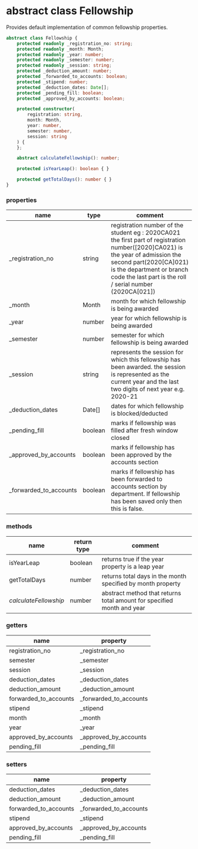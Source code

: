 # abstract class Fellowship

Provides default implementation of common fellowship properties.

```ts
abstract class Fellowship {
    protected readonly _registration_no: string;
    protected readonly _month: Month;
    protected readonly _year: number;
    protected readonly _semester: number;
    protected readonly _session: string;
    protected _deduction_amount: number;
    protected _forwarded_to_accounts: boolean;
    protected _stipend: number;
    protected _deduction_dates: Date[];
    protected _pending_fill: boolean;
    protected _approved_by_accounts: boolean;

    protected constructor(
        registration: string,
        month: Month,
        year: number,
        semester: number,
        session: string
    ) {
    };

    abstract calculateFellowship(): number;

    protected isYearLeap(): boolean { }

    protected getTotalDays(): number { }
}
```

### properties

| name                   | type    | comment                                                                                                                                                                                                                                             |
|------------------------|---------|-----------------------------------------------------------------------------------------------------------------------------------------------------------------------------------------------------------------------------------------------------|
| _registration_no       | string  | registration number of the student eg : 2020CA021 the first part of registration number([2020]CA021) is the year of admission the second part(2020[CA]021) is the department or branch code the last part is the roll / serial number (2020CA[021]) |
| _month                 | Month   | month for which fellowship is being awarded                                                                                                                                                                                                         |
| _year                  | number  | year for which fellowship is being awarded                                                                                                                                                                                                          |
| _semester              | number  | semester for which fellowship is being awarded                                                                                                                                                                                                      | 
| _session               | string  | represents the session for which this fellowship has been awarded. the session is represented as the current year and the last two digits of next year e.g. 2020-21                                                                                 |
| _deduction_dates       | Date[]  | dates for which fellowship is blocked/deducted                                                                                                                                                                                                      |
| _pending_fill          | boolean | marks if fellowship was filled after fresh window closed                                                                                                                                                                                            |
| _approved_by_accounts  | boolean | marks if fellowship has been approved by the accounts section                                                                                                                                                                                       |
| _forwarded_to_accounts | boolean | marks if fellowship has been forwarded to accounts section by department. If fellowship has been saved only then this is false.                                                                                                                     |

### methods

| name                  | return type | comment                                                                |
|-----------------------|-------------|------------------------------------------------------------------------|
| isYearLeap            | boolean     | returns true if the year property is a leap year                       |
| getTotalDays          | number      | returns total days in the month specified by month property            |
| _calculateFellowship_ | number      | abstract method that returns total amount for specified month and year |

### getters

| name                  | property               |
|-----------------------|------------------------|
| registration_no       | _registration_no       |
| semester              | _semester              |
| session               | _session               |
| deduction_dates       | _deduction_dates       |
| deduction_amount      | _deduction_amount      |
| forwarded_to_accounts | _forwarded_to_accounts |
| stipend               | _stipend               |
| month                 | _month                 |
| year                  | _year                  |
| approved_by_accounts  | _approved_by_accounts  | 
| pending_fill          | _pending_fill          |


### setters

| name                  | property               |
|-----------------------|------------------------|
| deduction_dates       | _deduction_dates       |
| deduction_amount      | _deduction_amount      |
| forwarded_to_accounts | _forwarded_to_accounts |
| stipend               | _stipend               |
| approved_by_accounts  | _approved_by_accounts  | 
| pending_fill          | _pending_fill          |
